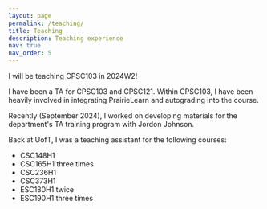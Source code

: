 ```yaml
---
layout: page
permalink: /teaching/
title: Teaching
description: Teaching experience
nav: true
nav_order: 5
---
```


I will be teaching CPSC103 in 2024W2!

I have been a TA for CPSC103 and CPSC121.
Within CPSC103, I have been heavily involved in integrating PrairieLearn and autograding into the course.

Recently (September 2024), I worked on developing materials for the department's TA training program with Jordon Johnson.

Back at UofT, I was a teaching assistant for the following courses:

* CSC148H1
* CSC165H1 three times
* CSC236H1
* CSC373H1
* ESC180H1 twice
* ESC190H1 three times
